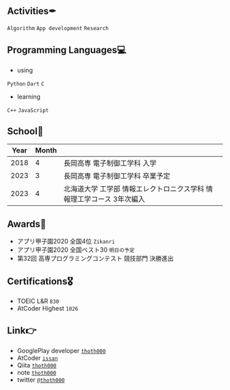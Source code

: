 ## Activities✒
`Algorithm` `App development` `Research`

## Programming Languages💻
- using

`Python` `Dart` `C`
- learning

`C++` `JavaScript`

## School🏫
|Year|Month||
|---|---|---|
|2018|4|長岡高専 電子制御工学科 入学|
|2023|3|長岡高専 電子制御工学科 卒業予定|
|2023|4|北海道大学 工学部 情報エレクトロニクス学科 情報理工学コース 3年次編入|

## Awards🥇
- アプリ甲子園2020 全国4位 `Zikanri`
- アプリ甲子園2020 全国ベスト30 `明日の予定`
- 第32回 高専プログラミングコンテスト 競技部門 決勝進出

## Certifications🎖
- TOEIC L&R `830`
- AtCoder Highest `1026`

## Link👉
- GooglePlay developer [`thoth000`](https://play.google.com/store/apps/developer?id=thoth000&hl=ja)
- AtCoder [`issan`](https://atcoder.jp/users/issan)
- Qiita [`thoth000`](https://qiita.com/thoth000)
- note [`thoth000`](https://note.com/thoth000)
- twitter [`@thoth000`](https://twitter.com/thoth000)
